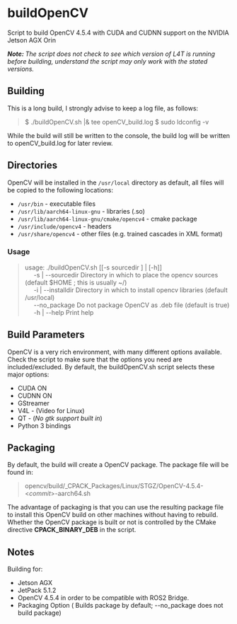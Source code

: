 # buildOpenCV
Script to build OpenCV 4.5.4 with CUDA and CUDNN support on the NVIDIA Jetson AGX Orin

<em><b>Note: </b>The script does not check to see which version of L4T is running before building, understand the script may only work with the stated versions.</em>

## Building
This is a long build, I strongly advise to keep a log file, as follows:

<blockquote>$ ./buildOpenCV.sh |& tee openCV_build.log
            $ sudo ldconfig -v</blockquote>

While the build will still be written to the console, the build log will be written to openCV_build.log for later review.

## Directories
OpenCV will be installed in the `/usr/local` directory as default, all files will be copied to the following locations:<br/>

- `/usr/bin` - executable files<br/>
- `/usr/lib/aarch64-linux-gnu` - libraries (.so)<br/>
- `/usr/lib/aarch64-linux-gnu/cmake/opencv4` - cmake package<br/>
- `/usr/include/opencv4` - headers<br/>
- `/usr/share/opencv4` - other files (e.g. trained cascades in XML format)<br/>

### Usage
<blockquote>usage: ./buildOpenCV.sh [[-s sourcedir ] | [-h]]<br>
&nbsp;&nbsp;&nbsp;&nbsp; -s | --sourcedir   Directory in which to place the opencv sources (default $HOME ; this is usually ~/)<br>
&nbsp;&nbsp;&nbsp;&nbsp; -i | --installdir  Directory in which to install opencv libraries (default /usr/local)<br>
&nbsp;&nbsp;&nbsp;&nbsp; --no_package       Do not package OpenCV as .deb file (default is true)<br>
&nbsp;&nbsp;&nbsp;&nbsp; -h | --help        Print help</blockquote>

## Build Parameters
OpenCV is a very rich environment, with many different options available. Check the script to make sure that the options you need are included/excluded. By default, the buildOpenCV.sh script selects these major options:

* CUDA ON
* CUDNN ON
* GStreamer
* V4L - (Video for Linux)
* QT - (<em>No gtk support built in</em>)
* Python 3 bindings

## Packaging
By default, the build will create a OpenCV package. The package file will be found in:
<blockquote>opencv/build/_CPACK_Packages/Linux/STGZ/OpenCV-4.5.4-<<em>commit</em>>-aarch64.sh</blockquote>

The advantage of packaging is that you can use the resulting package file to install this OpenCV build on other machines without having to rebuild. Whether the OpenCV package is built or not is controlled by the CMake directive <b>CPACK_BINARY_DEB</b> in the script.

## Notes 
Building for:
* Jetson AGX
* JetPack 5.1.2
* OpenCV 4.5.4 in order to be compatible with ROS2 Bridge.
* Packaging Option ( Builds package by default; --no_package does not build package)
